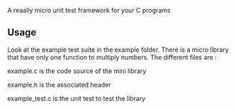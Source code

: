 A reaally micro unit test framework for your C programs

## Usage

Look at the example test suite in the example folder. There is a micro library that have only one function to multiply numbers. The different files are :

example.c is the code source of the mini library

example.h is the associated header

example_test.c is the unit test to test the library